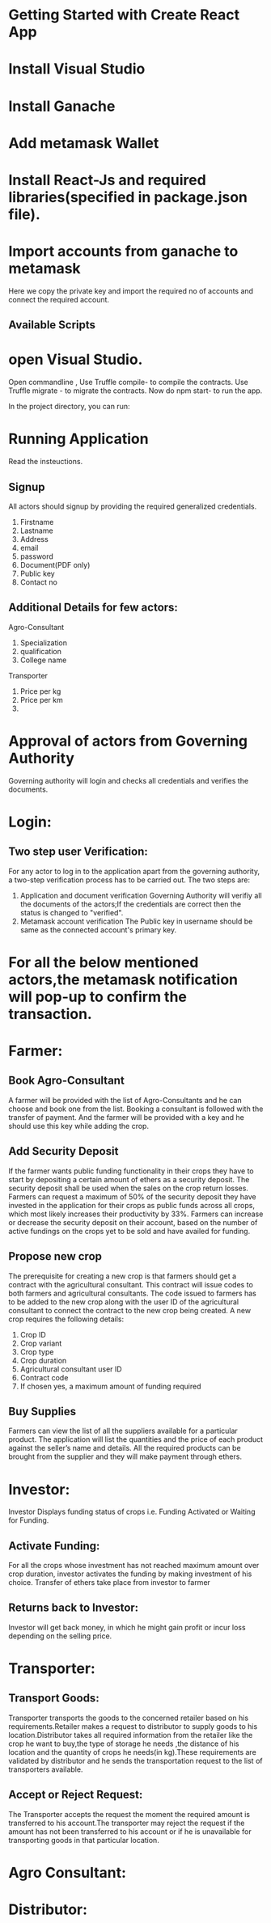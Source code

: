 # Getting Started with Create React App
# Install Visual Studio
# Install Ganache
# Add metamask Wallet
# Install React-Js and required libraries(specified in package.json file).


# Import accounts from ganache to metamask
Here we copy the private key and import the required no of accounts and connect the required account.

## Available Scripts
# open Visual Studio.
Open commandline ,
Use Truffle compile- to compile the contracts.
Use Truffle migrate - to migrate the contracts.
Now do npm start- to run the app.

In the project directory, you can run:
# Running Application
Read the insteuctions.
## Signup
All actors should signup by providing the required  generalized credentials.
1) Firstname
2) Lastname
3) Address
4) email
5) password
6) Document(PDF only)
7) Public key
8) Contact no
## Additional Details  for few actors:
Agro-Consultant
  1) Specialization
  2) qualification 
  3) College name

Transporter
  1) Price per kg
  2) Price per km
  3) 
# Approval of actors from Governing Authority
Governing authority will login and checks all credentials and verifies the documents.

# Login:
## Two step user Verification:

For any actor to log in to the application apart from the governing authority, a two-step verification process has to be carried out. The two steps are:
1) Application and document verification
    Governing Authority will verifiy all the documents of the actors;If the credentials are correct then the status is changed to "verified".
2) Metamask account verification
    The Public key in username should be same as the connected account's primary key.


# For all the below mentioned actors,the metamask notification will pop-up to confirm the transaction.

# Farmer:

## Book Agro-Consultant

A farmer will be provided with the list of Agro-Consultants and he can choose and book one from the list. Booking a consultant is followed with the transfer of payment. And the farmer will be provided with a key and he should use this key while adding the crop.

## Add Security Deposit

If the farmer wants public funding functionality in their crops they have to start by depositing a certain amount of ethers as a security deposit.  The security deposit shall be used when the sales on the crop return losses. Farmers can request a maximum of 50\% of the security deposit they have invested in the application for their crops as public funds across all crops, which most likely increases their productivity by 33\%. Farmers can increase or decrease the security deposit on their account, based on the number of active fundings on the crops yet to be sold and have availed for funding.

## Propose new crop

The prerequisite for creating a new crop is that farmers should get a contract with the agricultural consultant. This contract will issue codes to both farmers and agricultural consultants. The code issued to farmers has to be added to the new crop along with the user ID of the agricultural consultant to connect the contract to the new crop being created. A new crop requires the following details: 

1)  Crop ID
2)  Crop variant
3)  Crop type
4)  Crop duration
5)  Agricultural consultant user ID
6)  Contract code
7)  If chosen yes, a maximum amount of funding required

## Buy Supplies

Farmers can view the list of all the suppliers available for a particular product. The application will list the quantities and the price of each product against the seller’s name and details. All the required products can be brought from the supplier and they will make payment through ethers.
# Investor:
 Investor Displays funding status of crops i.e. Funding Activated or Waiting for Funding.
 ## Activate Funding:
For all the crops whose investment has not reached maximum amount over crop duration, investor activates the funding by making investment of his choice. Transfer of ethers take place from investor to farmer
## Returns back to Investor: 
Investor will get back money, in which he might gain profit or incur loss depending on the  selling price. 

# Transporter:

## Transport Goods:
Transporter transports the goods to the concerned retailer based on his requirements.Retailer makes a request to distributor to supply goods to his location.Distributor takes all required information from the retailer like the crop he want to buy,the type of storage he needs ,the distance of his location and the quantity of crops he needs(in kg).These requirements are validated by distributor and he sends the transportation request to the list of transporters available.

## Accept or Reject Request:
The Transporter accepts the request the  moment the required amount is transferred  to  his  account.The transporter  may  reject the request if the amount has not been transferred to his account or if he is unavailable for transporting goods in that particular location.


# Agro Consultant:

# Distributor: 





